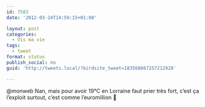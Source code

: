 ```yaml
---
id: 7583
date: '2012-03-24T14:59:15+01:00'

layout: post
categories:
  - Vis ma vie
tags:
  - tweet
format: status
publish_social: no
guid: 'http://tweets.local/?birdsite_tweet=183568667257212928'

---
```


@monweb Nan, mais pour avoir 19°C en Lorraine faut prier très fort, c’est ça l’exploit surtout, c’est comme l’euromillion 🙂